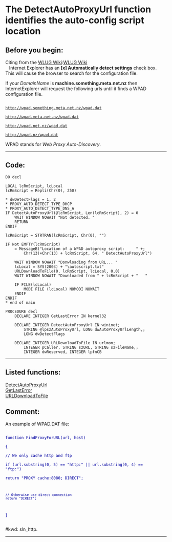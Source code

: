 
# The DetectAutoProxyUrl function identifies the auto-config script location

## Before you begin:
Citing from the <a href="http://www.wlug.org.nz/WPAD">WLUG Wiki</a>:[WLUG Wiki](sample_000.md)  
&nbsp;&nbsp;&nbsp;Internet Explorer has an **[x] Automatically detect settings** check box. This will cause the browser to search for the configuration file.   

If your *DomainName* is **machine.something.meta.net.nz** then InternetExplorer will request the following urls until it finds a WPAD configuration file.   
<code><font color=#0000a0>  
http://wpad.something.meta.net.nz/wpad.dat   
http://wpad.meta.net.nz/wpad.dat   
http://wpad.net.nz/wpad.dat   
http://wpad.nz/wpad.dat </font></code>  

WPAD stands for *Web Proxy Auto-Discovery*.   
  
***  


## Code:
```foxpro  
DO decl

LOCAL lcRmScript, lcLocal
lcRmScript = Repli(Chr(0), 250)

* dwDetectFlags = 1, 2
* PROXY_AUTO_DETECT_TYPE_DHCP
* PROXY_AUTO_DETECT_TYPE_DNS_A
IF DetectAutoProxyUrl(@lcRmScript, Len(lcRmScript), 2) = 0
	WAIT WINDOW NOWAIT "Not detected. "
	RETURN
ENDIF

lcRmScript = STRTRAN(lcRmScript, Chr(0), "")

IF Not EMPTY(lcRmScript)
	= MessageB("Location of a WPAD autoproxy script:     " +;
		Chr(13)+Chr(13) + lcRmScript, 64, " DetectAutoProxyUrl")

	WAIT WINDOW NOWAIT "Donwloading from URL... "
	lcLocal = SYS(2003) + "\autoscript.txt"
	URLDownloadToFile(0, lcRmScript, lcLocal, 0,0)
	WAIT WINDOW NOWAIT "Downloaded from " + lcRmScript + "   "

	IF FILE(lcLocal)
		MODI FILE (lcLocal) NOMODI NOWAIT
	ENDIF
ENDIF
* end of main

PROCEDURE decl
	DECLARE INTEGER GetLastError IN kernel32

	DECLARE INTEGER DetectAutoProxyUrl IN wininet;
		STRING @lpszAutoProxyUrl, LONG dwAutoProxyUrlLength,;
		LONG dwDetectFlags

	DECLARE INTEGER URLDownloadToFile IN urlmon;
		INTEGER pCaller, STRING szURL, STRING szFileName,;
		INTEGER dwReserved, INTEGER lpfnCB  
```  
***  


## Listed functions:
[DetectAutoProxyUrl](../libraries/wininet/DetectAutoProxyUrl.md)  
[GetLastError](../libraries/kernel32/GetLastError.md)  
[URLDownloadToFile](../libraries/urlmon/URLDownloadToFile.md)  

## Comment:
An example of WPAD.DAT file:  
<code><font color=#0000a0>  
function FindProxyForURL(url, host)  
{  
	// We only cache http and ftp  
	if (url.substring(0, 5) == "http:" || url.substring(0, 4) == "ftp:")  
		return "PROXY cache:8080; DIRECT";  
  
	// Otherwise use direct connection  
	return "DIRECT";  
}  
</font></code>  
  
#kwd: sln_http.  
  
***  

